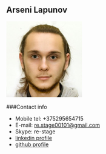 <div class="page-header">
  <h2>Arseni Lapunov</h2>
</div>

![me](photo.jpg)

###Contact info
  - Mobile tel: +375295654715
  - E-mail: re.stage00101@gmail.com
  - Skype: re-stage
  - [linkedin profile](http://www.linkedin.com/pub/arseni-lapunov/40/a92/538/)
  - [github profile](https://github.com/Gurio)
